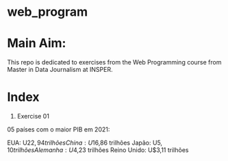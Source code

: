 # web_program
 
# Main Aim:

This repo is dedicated to exercises from the Web Programming course from Master in Data Journalism at INSPER.

# Index

1. Exercise 01

05 países com o maior PIB em 2021:

EUA: U$22,94 trilhões
China: U$16,86 trilhões
Japão: U$5,10 trilhões
Alemanha: U$4,23 trilhões
Reino Unido: U$3,11 trilhões


